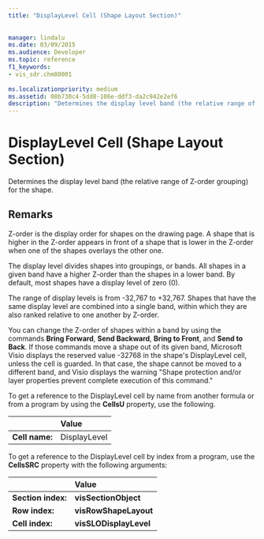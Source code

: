 ```yaml
---
title: "DisplayLevel Cell (Shape Layout Section)"
 
 
manager: lindalu
ms.date: 03/09/2015
ms.audience: Developer
ms.topic: reference
f1_keywords:
- vis_sdr.chm80001
 
ms.localizationpriority: medium
ms.assetid: 08b730c4-5dd8-106e-ddf3-da2c942e2ef6
description: "Determines the display level band (the relative range of Z-order grouping) for the shape."
---
```


# DisplayLevel Cell (Shape Layout Section)

Determines the display level band (the relative range of Z-order grouping) for the shape.
  
## Remarks

Z-order is the display order for shapes on the drawing page. A shape that is higher in the Z-order appears in front of a shape that is lower in the Z-order when one of the shapes overlays the other one. 
  
The display level divides shapes into groupings, or bands. All shapes in a given band have a higher Z-order than the shapes in a lower band. By default, most shapes have a display level of zero (0).
  
The range of display levels is from -32,767 to +32,767. Shapes that have the same display level are combined into a single band, within which they are also ranked relative to one another by Z-order.
  
You can change the Z-order of shapes within a band by using the commands **Bring Forward**, **Send Backward**, **Bring to Front**, and **Send to Back**. If those commands move a shape out of its given band, Microsoft Visio displays the reserved value -32768 in the shape's DisplayLevel cell, unless the cell is guarded. In that case, the shape cannot be moved to a different band, and Visio displays the warning "Shape protection and/or layer properties prevent complete execution of this command." 
  
To get a reference to the DisplayLevel cell by name from another formula or from a program by using the **CellsU** property, use the following. 
  
||Value |
|:-----|:-----|
|**Cell name:**  <br/> |DisplayLevel  <br/> |
   
To get a reference to the DisplayLevel cell by index from a program, use the **CellsSRC** property with the following arguments: 
  
||Value |
|:-----|:-----|
|**Section index:**  <br/> |**visSectionObject** <br/> |
|**Row index:**  <br/> |**visRowShapeLayout** <br/> |
|**Cell index:**  <br/> |**visSLODisplayLevel** <br/> |
   

